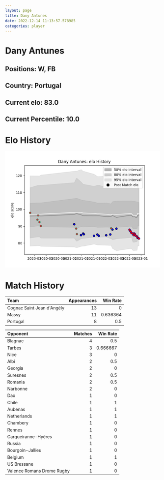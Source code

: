 ```yaml
---  
layout: page  
title: Dany Antunes  
date: 2022-12-14 11:13:57.578985  
categories: player  
---
```

# Dany Antunes

## Positions: W, FB

## Country: Portugal

## Current elo: 83.0

## Current Percentile: 10.0

# Elo History


![elo history](history_DanyAntunes.png)
# Match History


| Team                       |   Appearances |   Win Rate |
|:---------------------------|--------------:|-----------:|
| Cognac Saint Jean d'Angély |            13 |   0        |
| Massy                      |            11 |   0.636364 |
| Portugal                   |             8 |   0.5      |

| Opponent                   |   Matches |   Win Rate |
|:---------------------------|----------:|-----------:|
| Blagnac                    |         4 |   0.5      |
| Tarbes                     |         3 |   0.666667 |
| Nice                       |         3 |   0        |
| Albi                       |         2 |   0.5      |
| Georgia                    |         2 |   0        |
| Suresnes                   |         2 |   0.5      |
| Romania                    |         2 |   0.5      |
| Narbonne                   |         2 |   0        |
| Dax                        |         1 |   0        |
| Chile                      |         1 |   1        |
| Aubenas                    |         1 |   1        |
| Netherlands                |         1 |   1        |
| Chambery                   |         1 |   0        |
| Rennes                     |         1 |   0        |
| Carqueiranne-Hyères        |         1 |   0        |
| Russia                     |         1 |   0        |
| Bourgoin-Jallieu           |         1 |   0        |
| Belgium                    |         1 |   1        |
| US Bressane                |         1 |   0        |
| Valence Romans Drome Rugby |         1 |   0        |